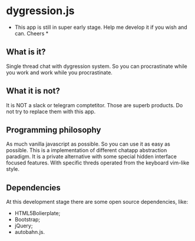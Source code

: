 # dygression.js

* This app is still in super early stage. Help me develop it if you wish and can. Cheers *

## What is it?
Single thread chat with dygression system. So you can procrastinate while you work and work while you procrastinate.

## What it is not?
It is NOT a slack or telegram comptetitor. Those are superb products. Do not try to replace them with this app.

## Programming philosophy
As much vanilla javascript as possible. So you can use it as easy as possible.
This is a implementation of different chatapp abstraction paradigm.
It is a private alternative with some special hidden interface focused features. With specific threds operated from the keyboard vim-like style.

## Dependencies
At this development stage there are some open source dependencies, like:
- HTML5Bolierplate;
- Bootstrap;
- jQuery;
- autobahn.js.
